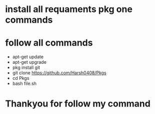  # install all requaments pkg one commands
 # follow all commands
 * apt-get update 
 * apt-get upgrade
 * pkg install git
 * git clone https://github.com/Harsh0408/Pkgs
 * cd Pkgs
 * bash file.sh
 # Thankyou for follow my command
